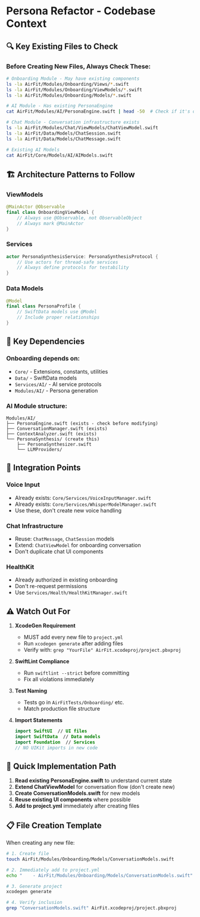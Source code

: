 # Persona Refactor - Codebase Context

## 🔍 Key Existing Files to Check

### Before Creating New Files, Always Check These:

```bash
# Onboarding Module - May have existing components
ls -la AirFit/Modules/Onboarding/Views/*.swift
ls -la AirFit/Modules/Onboarding/ViewModels/*.swift
ls -la AirFit/Modules/Onboarding/Models/*.swift

# AI Module - Has existing PersonaEngine
cat AirFit/Modules/AI/PersonaEngine.swift | head -50  # Check if it's old 4-persona system

# Chat Module - Conversation infrastructure exists
ls -la AirFit/Modules/Chat/ViewModels/ChatViewModel.swift
ls -la AirFit/Data/Models/ChatSession.swift
ls -la AirFit/Data/Models/ChatMessage.swift

# Existing AI Models
cat AirFit/Core/Models/AI/AIModels.swift
```

## 🏗️ Architecture Patterns to Follow

### ViewModels
```swift
@MainActor @Observable
final class OnboardingViewModel {
    // Always use @Observable, not ObservableObject
    // Always mark @MainActor
}
```

### Services
```swift
actor PersonaSynthesisService: PersonaSynthesisProtocol {
    // Use actors for thread-safe services
    // Always define protocols for testability
}
```

### Data Models
```swift
@Model
final class PersonaProfile {
    // SwiftData models use @Model
    // Include proper relationships
}
```

## 🔗 Key Dependencies

### Onboarding depends on:
- `Core/` - Extensions, constants, utilities
- `Data/` - SwiftData models
- `Services/AI/` - AI service protocols
- `Modules/AI/` - Persona generation

### AI Module structure:
```
Modules/AI/
├── PersonaEngine.swift (exists - check before modifying)
├── ConversationManager.swift (exists)
├── ContextAnalyzer.swift (exists)
└── PersonaSynthesis/ (create this)
    ├── PersonaSynthesizer.swift
    └── LLMProviders/
```

## 🎯 Integration Points

### Voice Input
- Already exists: `Core/Services/VoiceInputManager.swift`
- Already exists: `Core/Services/WhisperModelManager.swift`
- Use these, don't create new voice handling

### Chat Infrastructure
- Reuse: `ChatMessage`, `ChatSession` models
- Extend: `ChatViewModel` for onboarding conversation
- Don't duplicate chat UI components

### HealthKit
- Already authorized in existing onboarding
- Don't re-request permissions
- Use `Services/Health/HealthKitManager.swift`

## ⚠️ Watch Out For

1. **XcodeGen Requirement**
   - MUST add every new file to `project.yml`
   - Run `xcodegen generate` after adding files
   - Verify with: `grep "YourFile" AirFit.xcodeproj/project.pbxproj`

2. **SwiftLint Compliance**
   - Run `swiftlint --strict` before committing
   - Fix all violations immediately

3. **Test Naming**
   - Tests go in `AirFitTests/Onboarding/` etc.
   - Match production file structure

4. **Import Statements**
   ```swift
   import SwiftUI  // UI files
   import SwiftData  // Data models
   import Foundation  // Services
   // NO UIKit imports in new code
   ```

## 🚀 Quick Implementation Path

1. **Read existing PersonaEngine.swift** to understand current state
2. **Extend ChatViewModel** for conversation flow (don't create new)
3. **Create ConversationModels.swift** for new models
4. **Reuse existing UI components** where possible
5. **Add to project.yml** immediately after creating files

## 📋 File Creation Template

When creating any new file:
```bash
# 1. Create file
touch AirFit/Modules/Onboarding/Models/ConversationModels.swift

# 2. Immediately add to project.yml
echo "    - AirFit/Modules/Onboarding/Models/ConversationModels.swift" >> project.yml

# 3. Generate project
xcodegen generate

# 4. Verify inclusion
grep "ConversationModels.swift" AirFit.xcodeproj/project.pbxproj
```